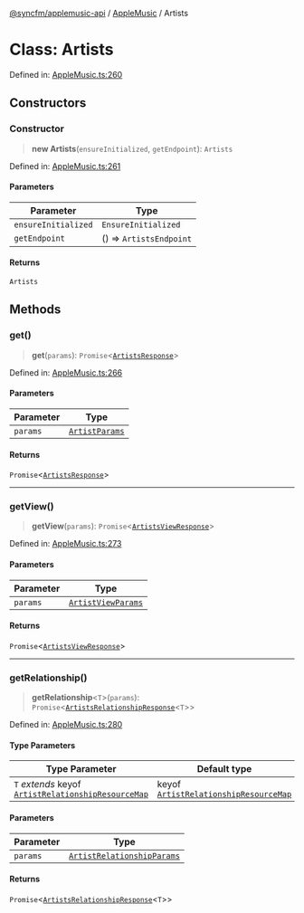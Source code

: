 [@syncfm/applemusic-api](../../../../globals.md) / [AppleMusic](../index.md) / Artists

# Class: Artists

Defined in: [AppleMusic.ts:260](https://github.com/sync-fm/applemusic-api/blob/a6a8471d4d51a41f6bd8af9d95c8abf0126e10f4/src/AppleMusic.ts#L260)

## Constructors

### Constructor

> **new Artists**(`ensureInitialized`, `getEndpoint`): `Artists`

Defined in: [AppleMusic.ts:261](https://github.com/sync-fm/applemusic-api/blob/a6a8471d4d51a41f6bd8af9d95c8abf0126e10f4/src/AppleMusic.ts#L261)

#### Parameters

| Parameter | Type |
| ------ | ------ |
| `ensureInitialized` | `EnsureInitialized` |
| `getEndpoint` | () => `ArtistsEndpoint` |

#### Returns

`Artists`

## Methods

### get()

> **get**(`params`): `Promise`\<[`ArtistsResponse`](../namespaces/ArtistsTypes/interfaces/ArtistsResponse.md)\>

Defined in: [AppleMusic.ts:266](https://github.com/sync-fm/applemusic-api/blob/a6a8471d4d51a41f6bd8af9d95c8abf0126e10f4/src/AppleMusic.ts#L266)

#### Parameters

| Parameter | Type |
| ------ | ------ |
| `params` | [`ArtistParams`](../namespaces/ArtistsTypes/interfaces/ArtistParams.md) |

#### Returns

`Promise`\<[`ArtistsResponse`](../namespaces/ArtistsTypes/interfaces/ArtistsResponse.md)\>

***

### getView()

> **getView**(`params`): `Promise`\<[`ArtistsViewResponse`](../namespaces/ArtistsTypes/interfaces/ArtistsViewResponse.md)\>

Defined in: [AppleMusic.ts:273](https://github.com/sync-fm/applemusic-api/blob/a6a8471d4d51a41f6bd8af9d95c8abf0126e10f4/src/AppleMusic.ts#L273)

#### Parameters

| Parameter | Type |
| ------ | ------ |
| `params` | [`ArtistViewParams`](../namespaces/ArtistsTypes/interfaces/ArtistViewParams.md) |

#### Returns

`Promise`\<[`ArtistsViewResponse`](../namespaces/ArtistsTypes/interfaces/ArtistsViewResponse.md)\>

***

### getRelationship()

> **getRelationship**\<`T`\>(`params`): `Promise`\<[`ArtistsRelationshipResponse`](../namespaces/ArtistsTypes/interfaces/ArtistsRelationshipResponse.md)\<`T`\>\>

Defined in: [AppleMusic.ts:280](https://github.com/sync-fm/applemusic-api/blob/a6a8471d4d51a41f6bd8af9d95c8abf0126e10f4/src/AppleMusic.ts#L280)

#### Type Parameters

| Type Parameter | Default type |
| ------ | ------ |
| `T` *extends* keyof [`ArtistRelationshipResourceMap`](../namespaces/ArtistsTypes/type-aliases/ArtistRelationshipResourceMap.md) | keyof [`ArtistRelationshipResourceMap`](../namespaces/ArtistsTypes/type-aliases/ArtistRelationshipResourceMap.md) |

#### Parameters

| Parameter | Type |
| ------ | ------ |
| `params` | [`ArtistRelationshipParams`](../namespaces/ArtistsTypes/interfaces/ArtistRelationshipParams.md) |

#### Returns

`Promise`\<[`ArtistsRelationshipResponse`](../namespaces/ArtistsTypes/interfaces/ArtistsRelationshipResponse.md)\<`T`\>\>
